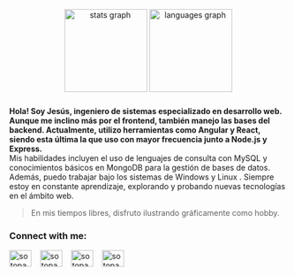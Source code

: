 <div align="center">
  <img src="https://github-readme-stats.vercel.app/api?username=sotopaguayj&hide_title=false&hide_rank=false&show_icons=true&include_all_commits=true&count_private=true&disable_animations=false&theme=dracula&locale=en&hide_border=false&order=1" height="150" alt="stats graph"  />
  <img src="https://github-readme-stats.vercel.app/api/top-langs?username=sotopaguayj&locale=en&hide_title=false&layout=compact&card_width=320&langs_count=5&theme=dracula&hide_border=false&order=2" height="150" alt="languages graph"  />
</div>

###
<b>Hola! Soy Jesús, ingeniero de sistemas especializado en desarrollo web. Aunque me inclino más por el frontend, también manejo las bases del backend. Actualmente, utilizo herramientas como Angular y React, siendo esta última la que uso con mayor frecuencia junto a Node.js y Express.
</b>
<br/>
Mis habilidades incluyen el uso de lenguajes de consulta con MySQL y conocimientos básicos en MongoDB para la gestión de bases de datos. Además, puedo trabajar bajo los sistemas de Windows y Linux . Siempre estoy en constante aprendizaje, explorando y probando nuevas tecnologías en el ámbito web.
> En mis tiempos libres, disfruto ilustrando gráficamente como hobby.
<h3 align="left">Connect with me:</h3>
<p align="left" style="display:flex; gap:1rem;">
<a href="https://twitter.com/sotopaguayj" target="blank"><img align="center" src="https://raw.githubusercontent.com/rahuldkjain/github-profile-readme-generator/master/src/images/icons/Social/twitter.svg" alt="sotopaguayj" height="30" width="40" /></a>
<a href="https://linkedin.com/in/sotopaguayj" target="blank"><img align="center" src="https://raw.githubusercontent.com/rahuldkjain/github-profile-readme-generator/master/src/images/icons/Social/linked-in-alt.svg" alt="sotopaguayj" height="30" width="40" /></a>
<a href="https://fb.com/sotopaguayj" target="blank"><img align="center" src="https://raw.githubusercontent.com/rahuldkjain/github-profile-readme-generator/master/src/images/icons/Social/facebook.svg" alt="sotopaguayj" height="30" width="40" /></a>
<a href="https://instagram.com/sotopaguayj" target="blank"><img align="center" src="https://raw.githubusercontent.com/rahuldkjain/github-profile-readme-generator/master/src/images/icons/Social/instagram.svg" alt="sotopaguayj" height="30" width="40" /></a>
</p>
